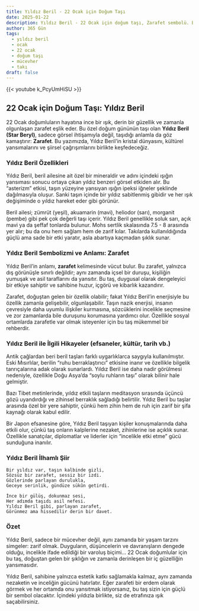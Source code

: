 ```yaml
---
title: Yıldız Beril - 22 Ocak için Doğum Taşı
date: 2025-01-22
description: Yıldız Beril - 22 Ocak için doğum taşı, Zarafet sembolü. Bu özel taşın derin anlamını öğrenin.
author: 365 Gün
tags:
  - yıldız beril
  - ocak
  - 22 ocak
  - doğum taşı
  - mücevher
  - takı
draft: false
---
```


{{< youtube k_PcyUmHiSU >}}

## 22 Ocak için Doğum Taşı: Yıldız Beril

22 Ocak doğumluların hayatına ince bir ışık, derin bir güzellik ve zamanla olgunlaşan zarafet eşlik eder. Bu özel doğum gününün taşı olan **Yıldız Beril (Star Beryl)**, sadece görsel ihtişamıyla değil, taşıdığı anlamla da göz kamaştırır: **Zarafet**. Bu yazımızda, Yıldız Beril’in kristal dünyasını, kültürel yansımalarını ve şiirsel çağrışımlarını birlikte keşfedeceğiz.

### Yıldız Beril Özellikleri

Yıldız Beril, beril ailesine ait özel bir mineraldir ve adını içindeki ışığın yansıması sonucu ortaya çıkan yıldız benzeri görsel etkiden alır. Bu “asterizm” etkisi, taşın yüzeyine yansıyan ışığın ipeksi iğneler şeklinde dağılmasıyla oluşur. Sanki taşın içinde bir yıldız sabitlenmiş gibidir ve her ışık değişiminde o yıldız hareket eder gibi görünür.

Beril ailesi; zümrüt (yeşil), akuamarin (mavi), heliodor (sarı), morganit (pembe) gibi pek çok değerli taşı içerir. Yıldız Beril genellikle soluk sarı, açık mavi ya da şeffaf tonlarda bulunur. Mohs sertlik skalasında 7.5 - 8 arasında yer alır; bu da onu hem sağlam hem de zarif kılar. Takılarda kullanıldığında güçlü ama sade bir etki yaratır, asla abartıya kaçmadan şıklık sunar.

### Yıldız Beril Sembolizmi ve Anlamı: Zarafet

Yıldız Beril’in anlamı, **zarafet** kelimesinde vücut bulur. Bu zarafet, yalnızca dış görünüşle sınırlı değildir; aynı zamanda içsel bir duruşu, kişiliğin yumuşak ve asil taraflarını da yansıtır. Bu taş, duygusal olarak dengeleyici bir etkiye sahiptir ve sahibine huzur, içgörü ve kibarlık kazandırır.

Zarafet, doğuştan gelen bir özellik olabilir; fakat Yıldız Beril’in enerjisiyle bu özellik zamanla gelişebilir, olgunlaşabilir. Taşın nazik enerjisi, insanın çevresiyle daha uyumlu ilişkiler kurmasına, sözcüklerini incelikle seçmesine ve zor zamanlarda bile duruşunu korumasına yardımcı olur. Özellikle sosyal ortamlarda zarafetle var olmak isteyenler için bu taş mükemmel bir rehberdir.

### Yıldız Beril ile İlgili Hikayeler (efsaneler, kültür, tarih vb.)

Antik çağlardan beri beril taşları farklı uygarlıklarca saygıyla kullanılmıştır. Eski Mısırlılar, berilin “ruhu berraklaştırıcı” etkisine inanır ve özellikle bilgelik tanrıçalarına adak olarak sunarlardı. Yıldız Beril ise daha nadir görülmesi nedeniyle, özellikle Doğu Asya’da “soylu ruhların taşı” olarak bilinir hale gelmiştir.

Bazı Tibet metinlerinde, yıldız etkili taşların meditasyon sırasında üçüncü gözü uyandırdığı ve zihinsel berraklık sağladığı belirtilir. Yıldız Beril bu taşlar arasında özel bir yere sahiptir, çünkü hem zihin hem de ruh için zarif bir şifa kaynağı olarak kabul edilir.

Bir Japon efsanesine göre, Yıldız Beril taşıyan kişiler konuşmalarında daha etkili olur, çünkü taş onların kalplerine nezaket, zihinlerine ise açıklık sunar. Özellikle sanatçılar, diplomatlar ve liderler için “incelikle etki etme” gücü sunduğuna inanılır.

### Yıldız Beril İlhamlı Şiir

```
Bir yıldız var, taşın kalbinde gizli,  
Sözsüz bir zarafet, sessiz bir izdi.  
Gözlerinde parlayan durulukla,  
Geceye serinlik, gündüze sükûn getirdi.

İnce bir gülüş, dokunmaz sesi,  
Her adımda taşıdı asil nefesi.  
Yıldız Beril gibi, parlayan zarafet,  
Görünmez ama hissedilir derin bir davet.
```

### Özet

Yıldız Beril, sadece bir mücevher değil, aynı zamanda bir yaşam tarzını simgeler: zarif olmak. Duyguların, düşüncelerin ve davranışların dengede olduğu, incelikle ifade edildiği bir varoluş biçimi… 22 Ocak doğumlular için bu taş, doğuştan gelen bir şıklığın ve zamanla derinleşen bir iç güzelliğin yansımasıdır.

Yıldız Beril, sahibine yalnızca estetik katkı sağlamakla kalmaz, aynı zamanda nezaketin ve inceliğin gücünü hatırlatır. Eğer zarafeti bir erdem olarak görmek ve her ortamda onu yansıtmak istiyorsanız, bu taş sizin için güçlü bir sembol olacaktır. İçindeki yıldızla birlikte, siz de etrafınıza ışık saçabilirsiniz.